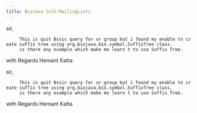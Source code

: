 ```yaml
---
title: BioJava talk:MailingLists
---
```


sir,

`     This is quit Bssic query for ur group but i found my enable to create suffix tree using org.biojava.bio.symbol.SuffixTree class.`  
`     is there any example which make me learn t to use Suffix Tree.`

with Regards Hemant Katta

sir,

`     This is quit Bssic query for ur group but i found my enable to create suffix tree using org.biojava.bio.symbol.SuffixTree class.`  
`     is there any example which make me learn t to use Suffix Tree.`

with Regards Hemant Katta
